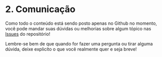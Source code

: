 # 2. Comunicação
Como todo o conteúdo está sendo posto apenas no Github no momento, você pode mandar suas dúvidas ou melhorias sobre algum tópico nas [Issues](https://github.com/NiumXp/regex4noobs/issues) do repositório!

Lembre-se bem de que quando for fazer uma pergunta ou tirar alguma dúvida, deixe explicíto o que você realmente quer e seja breve!
